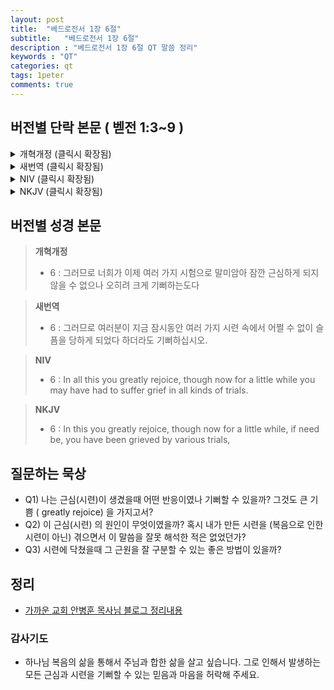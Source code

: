 ```yaml
---
layout: post
title:  "베드로전서 1장 6절"
subtitle:   "베드로전서 1장 6절"
description : "베드로전서 1장 6절 QT 말씀 정리"
keywords : "QT"
categories: qt
tags: 1peter
comments: true
---
```


## 버전별 단락 본문 ( 벧전 1:3~9 )

<details>
<summary> 개혁개정 (클릭시 확장됨)</summary>
<div markdown="1">

>* 3 : 우리 주 예수 그리스도의 아버지 하나님을 찬송하리로다 그의 많으신 긍휼대로 예수 그리스도를 죽은 자 가운데서 부활하게 하심으로 말미암아 우리를 거듭나게 하사 산 소망이 있게 하시며
>* 4 : 썩지 않고 더럽지 않고 쇠하지 아니하는 유업을 잇게 하시나니 곧 너희를 위하여 하늘에 간직하신 것이라
>* 5 : 너희는 말세에 나타내기로 예비하신 구원을 얻기 위하여 믿음으로 말미암아 하나님의 능력으로 보호하심을 받았느니라
>* `6 : 그러므로 너희가 이제 여러 가지 시험으로 말미암아 잠깐 근심하게 되지 않을 수 없으나 오히려 크게 기뻐하는도다`
>* 7 : 너희 믿음의 확실함은 불로 연단하여도 없어질 금보다 더 귀하여 예수 그리스도께서 나타나실 때에 칭찬과 영광과 존귀를 얻게 할 것이니라
>* 8 : 예수를 너희가 보지 못하였으나 사랑하는도다 이제도 보지 못하나 믿고 말할 수 없는 영광스러운 즐거움으로 기뻐하니
>* 9 : 믿음의 결국 곧 영혼의 구원을 받음이라
</div>
</details>

<details>
<summary> 새번역 (클릭시 확장됨)</summary>
<div markdown="1">

>* 3 : 우리 주 예수 그리스도의 하나님 아버지께 찬양을 드립시다. 하나님께서는 그 크신 자비로 우리를 새로 태어나게 하셨습니다. 그리하여 그는, 죽은 사람들 가운데서 예수 그리스도가 부활하심으로 말미암아 우리로 하여금 산 소망을 갖게 해 주셨으며,
>* 4 : 썩지 않고 더러워지지 않고 낡아 없어지지 않는 유산을 물려받게 하셨습니다. 이 유산은 여러분을 위하여 하늘에 간직되어 있습니다.`
>* 5 : 하나님께서는 여러분의 믿음을 보시고 그의 능력으로 여러분을 보호해 주시며, 마지막 때에 나타나기로 되어 있는 구원을 얻게 해 주십니다.
>* `6 : 그러므로 여러분이 지금 잠시동안 여러 가지 시련 속에서 어쩔 수 없이 슬픔을 당하게 되었다 하더라도 기뻐하십시오.`
>* 7 : 하나님께서는 여러분의 믿음을 단련하셔서, 불로 단련하지만 결국 없어지고 마는 금보다 더 귀한 것이 되게 하시며, 예수 그리스도께서 나타나실 때에 여러분에게 칭찬과 영광과 존귀를 얻게 해 주십니다.
>* 8 : 여러분은 그리스도를 본 일이 없으면서도 사랑하며, 지금 그를 보지 못하면서도 믿으며, 말로 다 표현할 수 없는 즐거움과 영광을 누리면서 기뻐하고 있습니다.
>* 9 : 여러분은 믿음의 목표 곧 여러분의 영혼의 구원을 받고 있는 것입니다.
</div>
</details>

<details>
<summary> NIV (클릭시 확장됨)</summary>
<div markdown="1">

>* 3 : Praise be to the God and Father of our Lord Jesus Christ! In his great mercy he has given us new birth into a living hope through the resurrection of Jesus Christ from the dead,
>* 4 : and into an inheritance that can never perish, spoil or fade. This inheritance is kept in heaven for you,
>* 5 : who through faith are shielded by God’s power until the coming of the salvation that is ready to be revealed in the last time.
>* `6 : In all this you greatly rejoice, though now for a little while you may have had to suffer grief in all kinds of trials. `
>* 7 : These have come so that the proven genuineness of your faith — of greater worth than gold, which perishes even though refined by fire — may result in praise, glory and honor when Jesus Christ is revealed.
>* 8 : Though you have not seen him, you love him; and even though you do not see him now, you believe in him and are filled with an inexpressible and glorious joy, 
>* 9 : for you are receiving the end result of your faith, the salvation of your souls.
</div>
</details>

<details>
<summary> NKJV (클릭시 확장됨)</summary>
<div markdown="1">

>* 3 : Blessed be the God and Father of our Lord Jesus Christ, who according to His abundant mercy has begotten us again to a living hope through the resurrection of Jesus Christ from the dead,
>* 4 : to an inheritance incorruptible and undefiled and that does not fade away, reserved in heaven for you
>* 5 : who are kept by the power of God through faith for salvation ready to be revealed in the last time.
>* `6 : In this you greatly rejoice, though now for a little while, if need be, you have been grieved by various trials,`
>* 7 : that the genuineness of your faith, being much more precious than gold that perishes, though it is tested by fire, may be found to praise, honor, and glory at the revelation of Jesus Christ, 
>* 8 : whom having not seen you love. Though now you do not see Him, yet believing, you rejoice with joy inexpressible and full of glory, 
>* 9 : receiving the end of your faith—the salvation of your souls.
</div>
</details>

## 버전별 성경 본문

> **개혁개정**
>* 6 : 그러므로 너희가 이제 여러 가지 시험으로 말미암아 잠깐 근심하게 되지 않을 수 없으나 오히려 크게 기뻐하는도다

> **새번역**
>* 6 : 그러므로 여러분이 지금 잠시동안 여러 가지 시련 속에서 어쩔 수 없이 슬픔을 당하게 되었다 하더라도 기뻐하십시오.

> **NIV**
>* 6 : In all this you greatly rejoice, though now for a little while you may have had to suffer grief in all kinds of trials. 

> **NKJV**
>* 6 : In this you greatly rejoice, though now for a little while, if need be, you have been grieved by various trials,

## 질문하는 묵상

* Q1) 나는 근심(시련)이 생겼을때 어떤 반응이였나 기뻐할 수 있을까? 그것도 큰 기쁨 ( greatly rejoice) 을 가지고서?
* Q2) 이 근심(시련) 의 원인이 무엇이였을까? 혹시 내가 만든 시련을 (복음으로 인한 시련이 아닌)  겪으면서 이 말씀을 잘못 해석한 적은 없었던가?
* Q3) 시련에 닥쳤을때 그 근원을 잘 구분할 수 있는 좋은 방법이 있을까?

## 정리
* [가까운 교회 안병훈 목사님 블로그 정리내용](https://blog.naver.com/tolerance2018/221417560927)

### 감사기도
* 하나님 복음의 삶을 통해서 주님과 합한 삶을 살고 싶습니다. 그로 인해서 발생하는 모든 근심과 시련을 기뻐할 수 있는 믿음과 마음을 허락해 주세요.
